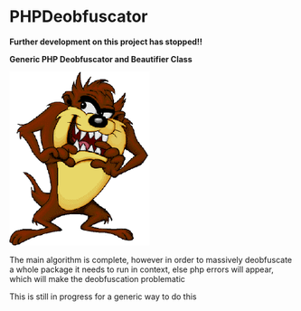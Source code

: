 PHPDeobfuscator
===============

**Further development on this project has stopped!!**


__Generic PHP Deobfuscator and Beautifier Class__

![Tazmania](/images/Tazmania.png)

The main algorithm is complete,  however in order to massively deobfuscate a whole package
it needs to run in context, else php errors will appear, which will make the
deobfuscation problematic

This is still in progress for a generic way to do this
